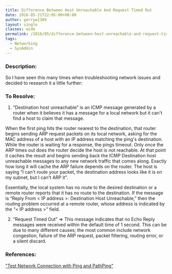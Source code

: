 ```yaml
---
title: Difference Between Host Unreachable And Request Timed Out
date: 2016-05-21T22:05:00+00:00
author: gerryw1389
layout: single
classes: wide
permalink: /2016/05/difference-between-host-unreachable-and-request-timed-out/
tags:
  - Networking
  - SysAdmin
---
```

<!--more-->

### Description:

So I have seen this many times when troubleshooting network issues and decided to research it a little further:

### To Resolve:

1. &#8220;Destination host unreachable&#8221; is an ICMP message generated by a router when it believes it has a message for a local network but it can't find a host to claim that message.

When the first ping hits the router nearest to the destination, that router begins sending ARP request packets on its local network, asking for the MAC address of a host with an IP address matching the ping's destination. While the router is waiting for a response, the pings timeout. Only once the ARP times out does the router decide the host is not reachable. At that point it caches the result and begins sending back the ICMP Destination host unreachable messages to any new network traffic that comes along. Exactly how long it will cache the ARP failure depends on the router. The host is saying &#8220;I can't route your packet, the destination address looks like it is on my subnet, but I can't ARP it&#8221;.

Essentially, the local system has no route to the desired destination or a remote router reports that it has no route to the destination. If the message is &#8220;Reply From < IP address >: Destination Host Unreachable,&#8221; then the routing problem occurred at a remote router, whose address is indicated by the &#8220;< IP address >&#8221; field.

2. &#8220;Request Timed Out&#8221; => This message indicates that no Echo Reply messages were received within the default time of 1 second. This can be due to many different causes; the most common include network congestion, failure of the ARP request, packet filtering, routing error, or a silent discard.

### References:

["Test Network Connection with Ping and PathPing"](https://technet.microsoft.com/en-us/library/cc940095.aspx)